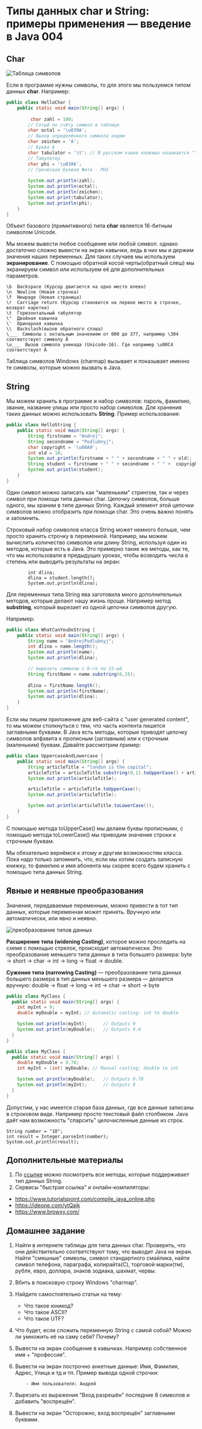 # Типы данных char и String: примеры применения — введение в Java 004

## Char

![Таблица символов](resources/img/04/04_symbol_table.png)

Если в программе нужны символы, то для этого мы пользуемся типом данных **char**. Например:

```Java
public class HelloChar {
    public static void main(String[] args) {
 
         char zahl = 100;
        // Сотый по счёту символ в таблице
        char octal = '\u039A';
        // Вызов определённого символа кодом
        char zeichen = 'A';
        // Буква A
        char tabulator = '\t'; // В русском языке клавиша называется "Таб"
        // Табулятор
        char phi = '\u03A6';
        // Греческая буквая Фита - PHI
 
        System.out.println(zahl);
        System.out.println(octal);
        System.out.println(zeichen);
        System.out.print(tabulator);
        System.out.println(phi);
    }
}
```

Объект базового (примитивного) типа **char** является 16-битным символом Unicode.

Мы можем вывести любое сообщение или любой символ. однако достаточно сложно вывести на экран кавычки, ведь в них мы и держим значения наших переменных. Для таких случаев мы используем **экранирование**. С помощью обратной косой черты(обратный слеш) мы экранируем символ или используем её для дополнительных параметров.

```code
\b  Backspace (Курсор двигается на одно место влево)
\n  Newline (Новая строчка)
\f  Newpage (Новая страница)
\r  Carriage return (Курсор становится на первое место в строчке, возврат каретки)
\t  Горизонтальный табулятор
\"  Двойная кавычка
\'  Одинарная кавычка
\\  Backslash(вызов обратного слэша)
\___  Символы с октальным значением от 000 до 377, например \304 соответствует символу Ä
\u___  Вызов символа уникода (Unicode-16). Где например \u00C4 соответствует Ä
```

Таблица символов Windows (charmap) вызывает и показывает именно те символы, которые можно вызвать в Java.

## String

Мы можем хранить в программе и набор символов: пароль, фамилию, звание, название улицы или просто набор символов. Для хранения таких данных можно использовать **String**. Пример использования:

```Java
public class HelloString {
    public static void main(String[] args) {
        String firstname = "Andrej";
        String secondname = "Podlubnyj";
        char copyright = '\u00A9';
        int old = 18;
        System.out.println(firstname + " " + secondname + " " + old);
        String student = firstname + " " + secondname + " " +  copyright;
        System.out.println(student);
    }
}
```

Один символ можно записать как "маленьким" стрингом, так и через символ при помощи типа данных char. Цепочку символов, больше одного, мы храним в типе данных String. Каждый элемент этой цепочки символов можно отобразить при помощи char. Это очень важно понять и запомнить.

Строковый набор символов класса String может немного больше, чем просто хранить строчку в переменной. Например, мы можем вычислить количество символов или длину String, используя один из методов, которые есть в Java. Это примерно такие же методы, как те, что мы использовали в предыдущих уроках, чтобы возводить числа в степень или выводить результаты на экран:

```code
        int dlina;
        dlina = student.length();
        System.out.println(dlina);
```

Для переменных типа String ява заготовила много дополнительных методов, которые делают нашу жизнь проще. Например метод **substring**, который вырезает из одной цепочки символов другую. 

Например:

```Java
public class WhatCanYouDoString {
	public static void main(String[] args) {
		String name = "AndrejPodlubnyj";
		int dlina = name.length();
		System.out.println(name);
		System.out.println(dlina);

        // вырезать символы с 6-го по 15-ый
		String firstName = name.substring(6,15);  
        
		dlina = firstName.length();
		System.out.println(firstName);
		System.out.println(dlina);
	}
}
```

Если мы пишем приложение для веб-сайта с "user generated content", то мы можем столкнуться с тем, что часть контента пишется заглавными буквами. В Java есть методы, которые приводят цепочку символов алфавита к прописным (заглавным) или к строчным (маленьким) буквам. Давайте рассмотрим пример:

```Java
public class UppercaseAndLowercase {
	public static void main(String[] args) {
		String articleTitle = "london is the capital";
		articleTitle = articleTitle.substring(0,1).toUpperCase() + articleTitle.substring(1);
		System.out.println(articleTitle);

		articleTitle = articleTitle.toUpperCase();
		System.out.println(articleTitle);

		System.out.println(articleTitle.toLowerCase());
	}
}
```

С помощью метода toUpperCase() мы делаем буквы прописными, с помощью метода toLowerCase() мы приводим значение строки к строчным буквам.

Мы обязательно вернёмся к этому и другим возможностям класса. Пока надо только запомнить, что, если мы хотим создать записную книжку, то фамилию и имя абонента мы скорее всего будем хранить с помощью типа данных String.

## Явные и неявные преобразования

Значения, передаваемые переменным, можно привести в тот тип данных, которые переменная может принять. Вручную или автоматически, или явно и неявно.

![преобразование типов данных](resources/img/04/004-casting.png)

**Расширение типа (widening Casting)**, которое можно проследить на схеме с помощью стрелок,  происходит автоматически. Это преобразование меньшего типа данных в типа большего размера:  byte -> short -> char -> int -> long -> float -> double.

**Сужение типа (narrowing Casting)** — преобразование типа данных большего размера в тип данных меньшего размера — делается вручную: double -> float -> long -> int -> char -> short -> byte

```Java
public class MyClass {
  public static void main(String[] args) {
    int myInt = 9;
    double myDouble = myInt; // Automatic casting: int to double

    System.out.println(myInt);      // Outputs 9
    System.out.println(myDouble);   // Outputs 9.0
  }
}
```

```Java
public class MyClass {
  public static void main(String[] args) {
    double myDouble = 9.78;
    int myInt = (int) myDouble; // Manual casting: double to int

    System.out.println(myDouble);   // Outputs 9.78
    System.out.println(myInt);      // Outputs 9
  }
}
```

Допустим, у нас имеется старая база данных, где все данные записаны в строковом виде. Например просто текстовый файл столбиком. Java даёт нам возможность "спарсить" целочисленные данные из строк.

```code
String number = "10";
int result = Integer.parseInt(number);
System.out.println(result);
```

## Дополнительные материалы

1. По [ссылке](https://docs.oracle.com/javase/8/docs/api/java/lang/String.html) можно посмотреть все методы, которые поддерживает тип данных String.
2. Сервисы "быстрая ссылка" и онлайн-компиляторы:
  - https://www.tutorialspoint.com/compile_java_online.php
  - https://ideone.com/ytQajk
  - https://www.browxy.com/
    
## Домашнее задание

1. Найти в интернете таблицы для типа данных char. Проверить, что они действительно соответствуют тому, что выводит Java на экран. Найти "смешные" символы, символ стандартного смайлика, найти символ телефона, параграфа, копирайта(C), торговой марки(тм), рубля, евро, доллара, знаков зодиака, шахмат, червы.
2. Вбить в поисковую строку Windows "charmap".
3. Найдите самостоятельно статьи на тему:
    - Что такое юникод?
    - Что такое ASCII?
    - Что такое UTF? 
4. Что будет, если сложить переменную String с самой собой? Можно ли умножить её на саму себя? Почему?
5. Вывести на экран сообщение в кавычках. Например собственное имя + "профессия".
6. Вывести на экран построчно анкетные данные: Имя, Фамилия, Адрес, Улица и тд и тп. Пример вывода одной строчки:

           - Имя пользователя: Андрей   
6. Вырезать из выражения "Вход разрешён" последние 8 символов и добавить "воспрещён".
7. Вывести на экран "Осторожно, вход воспрещён" заглавными буквами.
